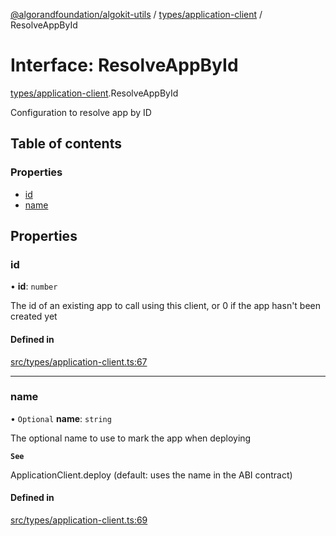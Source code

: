 [@algorandfoundation/algokit-utils](../README.md) / [types/application-client](../modules/types_application_client.md) / ResolveAppById

# Interface: ResolveAppById

[types/application-client](../modules/types_application_client.md).ResolveAppById

Configuration to resolve app by ID

## Table of contents

### Properties

- [id](types_application_client.ResolveAppById.md#id)
- [name](types_application_client.ResolveAppById.md#name)

## Properties

### id

• **id**: `number`

The id of an existing app to call using this client, or 0 if the app hasn't been created yet

#### Defined in

[src/types/application-client.ts:67](https://github.com/algorandfoundation/algokit-utils-ts/blob/main/src/types/application-client.ts#L67)

___

### name

• `Optional` **name**: `string`

The optional name to use to mark the app when deploying

**`See`**

ApplicationClient.deploy (default: uses the name in the ABI contract)

#### Defined in

[src/types/application-client.ts:69](https://github.com/algorandfoundation/algokit-utils-ts/blob/main/src/types/application-client.ts#L69)
